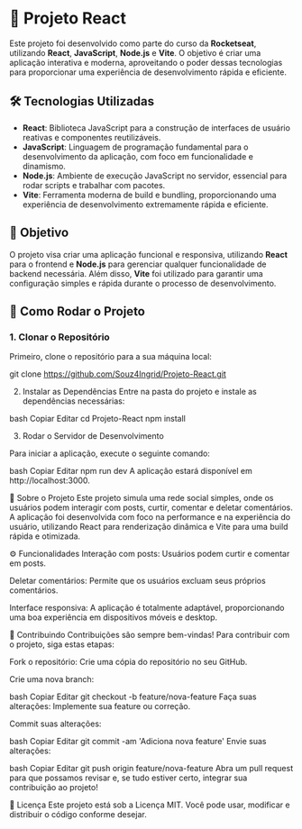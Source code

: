 # 🚀 Projeto React

Este projeto foi desenvolvido como parte do curso da **Rocketseat**, utilizando **React**, **JavaScript**, **Node.js** e **Vite**. O objetivo é criar uma aplicação interativa e moderna, aproveitando o poder dessas tecnologias para proporcionar uma experiência de desenvolvimento rápida e eficiente.

## 🛠 Tecnologias Utilizadas

- **React**: Biblioteca JavaScript para a construção de interfaces de usuário reativas e componentes reutilizáveis.
- **JavaScript**: Linguagem de programação fundamental para o desenvolvimento da aplicação, com foco em funcionalidade e dinamismo.
- **Node.js**: Ambiente de execução JavaScript no servidor, essencial para rodar scripts e trabalhar com pacotes.
- **Vite**: Ferramenta moderna de build e bundling, proporcionando uma experiência de desenvolvimento extremamente rápida e eficiente.

## 🎯 Objetivo

O projeto visa criar uma aplicação funcional e responsiva, utilizando **React** para o frontend e **Node.js** para gerenciar qualquer funcionalidade de backend necessária. Além disso, **Vite** foi utilizado para garantir uma configuração simples e rápida durante o processo de desenvolvimento.

## 🚀 Como Rodar o Projeto

### 1. Clonar o Repositório

Primeiro, clone o repositório para a sua máquina local:

git clone https://github.com/Souz4Ingrid/Projeto-React.git

2. Instalar as Dependências
Entre na pasta do projeto e instale as dependências necessárias:

bash
Copiar
Editar
cd Projeto-React
npm install

3. Rodar o Servidor de Desenvolvimento

Para iniciar a aplicação, execute o seguinte comando:

bash
Copiar
Editar
npm run dev
A aplicação estará disponível em http://localhost:3000.

📝 Sobre o Projeto
Este projeto simula uma rede social simples, onde os usuários podem interagir com posts, curtir, comentar e deletar comentários. A aplicação foi desenvolvida com foco na performance e na experiência do usuário, utilizando React para renderização dinâmica e Vite para uma build rápida e otimizada.

⚙️ Funcionalidades
Interação com posts: Usuários podem curtir e comentar em posts.

Deletar comentários: Permite que os usuários excluam seus próprios comentários.

Interface responsiva: A aplicação é totalmente adaptável, proporcionando uma boa experiência em dispositivos móveis e desktop.

🤝 Contribuindo
Contribuições são sempre bem-vindas! Para contribuir com o projeto, siga estas etapas:

Fork o repositório: Crie uma cópia do repositório no seu GitHub.

Crie uma nova branch:

bash
Copiar
Editar
git checkout -b feature/nova-feature
Faça suas alterações: Implemente sua feature ou correção.

Commit suas alterações:

bash
Copiar
Editar
git commit -am 'Adiciona nova feature'
Envie suas alterações:

bash
Copiar
Editar
git push origin feature/nova-feature
Abra um pull request para que possamos revisar e, se tudo estiver certo, integrar sua contribuição ao projeto!

📄 Licença
Este projeto está sob a Licença MIT. Você pode usar, modificar e distribuir o código conforme desejar.
